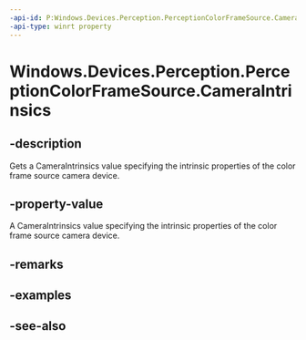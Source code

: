 ----api-id: P:Windows.Devices.Perception.PerceptionColorFrameSource.CameraIntrinsics
-api-type: winrt property
---<!-- Property syntaxpublic Windows.Media.Devices.Core.CameraIntrinsics CameraIntrinsics { get; }--># Windows.Devices.Perception.PerceptionColorFrameSource.CameraIntrinsics## -descriptionGets a CameraIntrinsics value specifying the intrinsic properties of the color frame source camera device.## -property-valueA CameraIntrinsics value specifying the intrinsic properties of the color frame source camera device.## -remarks## -examples## -see-also
